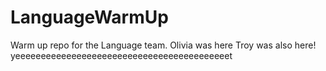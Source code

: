 # LanguageWarmUp

Warm up repo for the Language team.
Olivia was here
Troy was also here!
yeeeeeeeeeeeeeeeeeeeeeeeeeeeeeeeeeeeeeeeeeet
